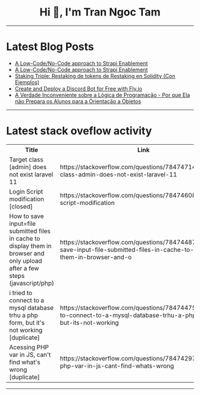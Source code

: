 <h1 align="center">Hi 👋, I'm Tran Ngoc Tam</h1>

---

# Latest Blog Posts 
<!-- BLOG-POST-LIST:START -->
- [A Low-Code/No-Code approach to Strapi Enablement](https://dev.to/strapi/a-low-codeno-code-approach-to-strapi-enablement-53g0)
- [A Low-Code/No-Code approach to Strapi Enablement](https://dev.to/strapi/a-low-codeno-code-approach-to-strapi-enablement-2jk9)
- [Staking Triple: Restaking de tokens de Restaking en Solidity &lpar;Con Ejemplos&rpar;](https://dev.to/turupawn/staking-triple-restaking-de-tokens-de-restaking-en-solidity-con-ejemplos-3229)
- [Create and Deploy a Discord Bot for Free with Fly.io](https://dev.to/columk1/create-and-deploy-a-discord-bot-for-free-with-flyio-dp9)
- [A Verdade Inconveniente sobre a Lógica de Programação - Por que Ela não Prepara os Alunos para a Orientação a Objetos](https://dev.to/terminalcoffee/a-verdade-inconveniente-sobre-a-logica-de-programacao-por-que-ela-nao-prepara-os-alunos-para-a-orientacao-a-objetos-3l28)
<!-- BLOG-POST-LIST:END -->

---

# Latest stack oveflow activity
<table>
  <tr><th>Title</th><th>Link</th></tr>
  <!-- STACKOVERFLOW:START --><tr><td>Target class [admin] does not exist laravel 11</td><td>https://stackoverflow.com/questions/78474714/target-class-admin-does-not-exist-laravel-11</td></tr><tr><td>Login Script modification [closed]</td><td>https://stackoverflow.com/questions/78474608/login-script-modification</td></tr><tr><td>How to save input=file submitted files in cache to display them in browser and only upload after a few steps &lpar;javascript/php&rpar;</td><td>https://stackoverflow.com/questions/78474487/how-to-save-input-file-submitted-files-in-cache-to-display-them-in-browser-and-o</td></tr><tr><td>i tried to connect to a mysql database trhu a php form, but it&#39;s not working [duplicate]</td><td>https://stackoverflow.com/questions/78474475/i-tried-to-connect-to-a-mysql-database-trhu-a-php-form-but-its-not-working</td></tr><tr><td>Acessing PHP var in JS, can&#39;t find what&#39;s wrong [duplicate]</td><td>https://stackoverflow.com/questions/78474297/acessing-php-var-in-js-cant-find-whats-wrong</td></tr><!-- STACKOVERFLOW:END -->
</table>

---


